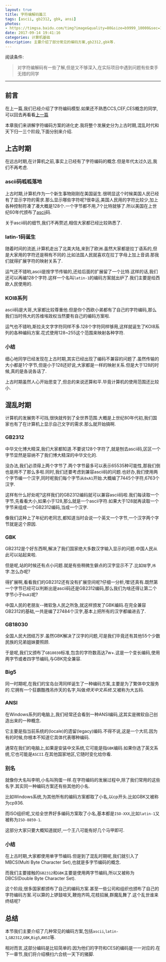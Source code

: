 ```yaml
---
layout: true
title: 字符编解码篇三
tags: [ascii, gb2312, gbk, ansi]
photos:
- https://timgsa.baidu.com/timg?image&quality=80&size=b9999_10000&sec=1505479173199&di=42c470713ee0f018fff402df4407d487&imgtype=0&src=http%3A%2F%2Fimg.mp.itc.cn%2Fupload%2F20160910%2Fd552749e55694e45a2d468e6fce9a37d_th.jpg
date: 2017-09-14 19:41:16
categories: 计算机基础
description: 主要介绍了部分常见的编码方案,gb2312,gbk等.
---
```


阅读条件:
> 对字符编解码有一些了解,但是又不够深入,在实际项目中遇到问题有些束手无措的同学

---

<!--more-->


## 前言
在上一篇,我们已经介绍了字符编码模型.如果还不熟悉CCS,CEF,CES概念的同学,可以回去再看看[上一篇](http://yitinglove.cn/blog/2017/09/10/%E5%AD%97%E7%AC%A6%E7%BC%96%E8%A7%A3%E7%A0%81%E7%AF%87%E4%BA%8C/)

本章我们来讲解字符编码方案的进化史.我将整个发展史分为上古时期,混乱时代和天下归一三个阶段,下面分别来介绍.

## 上古时期
在远古时期,在计算机之前,事实上已经有了字符编码的概念.但是年代太过久远,我们不再考虑.

### ascii码呱呱落地
上古时期,计算机作为一个新生事物刚刚在美国诞生.很明显这个时候美国人民已经有了显示字符的需求.那么显示哪些字符呢?很幸运,美国人民用的字符比较少,加上各种控制符凑了凑大概是128个.一个字节都不用,7个比特就够了.所以美国在上世纪60年代颁布了[ascii](https://baike.baidu.com/item/ASCII/309296?fr=aladdin&fromid=99077&fromtitle=ascii%E7%A0%81)码.

关于ascii码的细节,我们不再赘述,相信大家都已经比较熟悉了.

### latin-1码诞生
随着时间的流逝,计算机走出了北美大陆,来到了欧洲.虽然大家都是拉丁语系的,但是大家用的字符还是稍有不同的.比如法国人民就喜欢在拉丁字母上加上音调.那我们就得扩展字符的映射关系了.

运气还不错哟,ascii是按字节传输的,还给后面的扩展留了一个比特.这样的话,我们还可以再编128个字符.这样一个名叫`latin-1`的编码方案就出炉了.我们主要是给西欧人民使用的.

### KOI8系列
ascii码是大哥,大家都比较尊重他.但是你个西欧小弟都有了自己的字符编码,那么我们当时伟大的苏维埃政权当然要有自己的编码方案啦.

运气也不错哟,斯拉夫文字字符同样不多.128个字符同样够用,这样就诞生了KOI8系列的各种编码方案.花式使用128~255这个范围来映射各种字符.

### 小结
细心地同学已经发现在上古时期,其实已经出现了编码不兼容的问题了.虽然传输的大小都是1个字节,但是小于128还好说,大家都是一样的映射关系.但是大于128的时候,真的是各说各话了.

上古时期虽然人心开始思变了,但总的来说还算和平.毕竟计算机的使用范围还比较小.

## 混乱时期
计算机的发展势不可挡,很快就传到了全世界范围.大概是上世纪80年代初,我们国家也有了在计算机上显示自己文字的需求.那么就开始搞啊.

### GB2312
中华文化博大精深,我们大家都知道.不要说128个字符了,就是刨去ascii码,区区一个字节显然是容纳不了我们博大精深的中华文化的.

没办法,我们必须得上两个字节了.两个字节最多可以表示65535种可能性,那我们倒也是用不了那么多啦.同时,我们还要考虑到兼容ascii码的问题.也好办,我们使用两个字节编一个汉字,同时呢我们每个字节从`0xA1`开始.大概编了7445个字符,6763个汉字.

这样有什么好处呢?这样我们的GB2312编码就可以兼容ascii码啦.我们每读取一个字节,先看看大小,如果小于128,那么就是一个ascii字符.如果大于128就再读取一个字节来组成一个GB2312编码,当成一个汉字.

像我们这种上了年纪的老同志,都知道当时会说一个英文一个字节,一个汉字两个字节就是这个原因.

### GBK
GB2312是个好东西啊,解决了我们国家绝大多数汉字输入显示的问题.中国人民从此可以站起来啦.

但是呢,站的时候还有点小问题.就是有些稍微生僻点的汉字显示不了.比如`镕`字,`祎`字.怎么办呢?

得扩展啊,看看我们的GB2312还有没有扩展空间呢?仔细一分析,嘿!还真有.既然第一个字节已经可以判断出是ascii码还是GB2312编码,那么我们为啥还得让第二个字节小于`0xA1`呢?

中国人民的老朋友--微软急人民之所急,就这样颁发了GBK编码.在完全兼容GB2312的基础,一共是编了27484个汉字,基本上把所有的汉字都编进去了.

### GB18030
全国人民大团结万岁.虽然GBK解决了汉字的问题,可是我们毕竟还有其他55个少数民族的兄弟姐妹要照顾.

于是呢,我们又颁布了`GB18030`标准,包含的字符数高达7w+.这是一个变长编码,使用两字节或者四字节编码,与GBK完全兼容.

### Big5
同一时期呢,在我们的宝岛台湾同样诞生了一种编码方案,主要是为了繁体中文服务的.它拥有一个狂霸酷拽吊炸天的名字,叫做*倚天中文系统*.又被称为大五码.

### ANSI
在Windows系列的电脑上,我们经常还会看到一种ANSI编码,这其实是微软自己创造出来的一种概念.

它主要是指当前系统的(locale)的遗留(legacy)编码.不得不说,这是一个大坑.因为有的时候,你根本不知道它具体代表哪种编码.

通常在我们的电脑上,如果是安装中文系统,它可能是指`GBK`编码.如果你选了英文系统,它也可能是`ASCII`.在其他国家地区,它随时变化给你看.

### 别名
就像你大名叫李明,小名叫狗蛋一样.在字符编码的发展过程中,除了我们常用的这些名字.其实同一种编码方案还有些其他的小名.

比如Windows系统,为其他所有的编码方案都取了小名,以cp开头.比如GBK又被称为cp936.

而ISO组织呢,又给全世界好多编码方案取了小名,基本都是`ISO-XXX`,比如`latin-1`又被称为`ISO-8859-1`.

这部分大家只要大概知道就好,一个王八可能有好几个马甲即可.

### 小结
在上古时期,大家都使用单字节编码.但是到了混乱时期呢,我们就引入了MBCS(Multi Byte Character Set),也就是多字节编码的概念.

而我们主要接触的`GB2312`和`GBK`主要是使用两字节编码,所以又被称为DBCS(Double Byte Character Set).

这个阶段,很多国家都颁布了自己的编码方案.甚至一些公司和组织也颁布了自己的字符编码方案.可以算的上锣鼓喧天,鞭炮齐鸣,花枝招展,群魔乱舞了.这个乱世谁来终结呢?

## 总结
本节我们主要介绍了几种常见的编码方案,包括`ascii`,`latin-1`,`GB2312`,`GBK`,`Big5`,`ANSI`等.

相对而言,这部分编码是比较简单的.因为他们的字符和CES的编码是一一对应的.在下一章节,我们将介绍横扫六合统一天下的猪脚.
